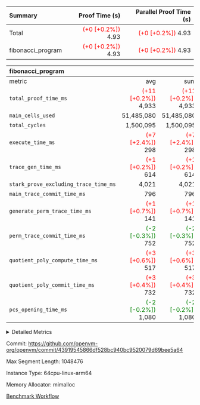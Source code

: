| Summary | Proof Time (s) | Parallel Proof Time (s) |
|:---|---:|---:|
| Total | <span style='color: red'>(+0 [+0.2%])</span> 4.93 | <span style='color: red'>(+0 [+0.2%])</span> 4.93 |
| fibonacci_program | <span style='color: red'>(+0 [+0.2%])</span> 4.93 | <span style='color: red'>(+0 [+0.2%])</span> 4.93 |


| fibonacci_program |||||
|:---|---:|---:|---:|---:|
|metric|avg|sum|max|min|
| `total_proof_time_ms ` | <span style='color: red'>(+11 [+0.2%])</span> 4,933 | <span style='color: red'>(+11 [+0.2%])</span> 4,933 | <span style='color: red'>(+11 [+0.2%])</span> 4,933 | <span style='color: red'>(+11 [+0.2%])</span> 4,933 |
| `main_cells_used     ` |  51,485,080 |  51,485,080 |  51,485,080 |  51,485,080 |
| `total_cycles        ` |  1,500,095 |  1,500,095 |  1,500,095 |  1,500,095 |
| `execute_time_ms     ` | <span style='color: red'>(+7 [+2.4%])</span> 298 | <span style='color: red'>(+7 [+2.4%])</span> 298 | <span style='color: red'>(+7 [+2.4%])</span> 298 | <span style='color: red'>(+7 [+2.4%])</span> 298 |
| `trace_gen_time_ms   ` | <span style='color: red'>(+1 [+0.2%])</span> 614 | <span style='color: red'>(+1 [+0.2%])</span> 614 | <span style='color: red'>(+1 [+0.2%])</span> 614 | <span style='color: red'>(+1 [+0.2%])</span> 614 |
| `stark_prove_excluding_trace_time_ms` |  4,021 |  4,021 |  4,021 |  4,021 |
| `main_trace_commit_time_ms` |  796 |  796 |  796 |  796 |
| `generate_perm_trace_time_ms` | <span style='color: red'>(+1 [+0.7%])</span> 141 | <span style='color: red'>(+1 [+0.7%])</span> 141 | <span style='color: red'>(+1 [+0.7%])</span> 141 | <span style='color: red'>(+1 [+0.7%])</span> 141 |
| `perm_trace_commit_time_ms` | <span style='color: green'>(-2 [-0.3%])</span> 752 | <span style='color: green'>(-2 [-0.3%])</span> 752 | <span style='color: green'>(-2 [-0.3%])</span> 752 | <span style='color: green'>(-2 [-0.3%])</span> 752 |
| `quotient_poly_compute_time_ms` | <span style='color: red'>(+3 [+0.6%])</span> 517 | <span style='color: red'>(+3 [+0.6%])</span> 517 | <span style='color: red'>(+3 [+0.6%])</span> 517 | <span style='color: red'>(+3 [+0.6%])</span> 517 |
| `quotient_poly_commit_time_ms` | <span style='color: red'>(+3 [+0.4%])</span> 732 | <span style='color: red'>(+3 [+0.4%])</span> 732 | <span style='color: red'>(+3 [+0.4%])</span> 732 | <span style='color: red'>(+3 [+0.4%])</span> 732 |
| `pcs_opening_time_ms ` | <span style='color: green'>(-2 [-0.2%])</span> 1,080 | <span style='color: green'>(-2 [-0.2%])</span> 1,080 | <span style='color: green'>(-2 [-0.2%])</span> 1,080 | <span style='color: green'>(-2 [-0.2%])</span> 1,080 |



<details>
<summary>Detailed Metrics</summary>

| group | num_segments | keygen_time_ms | commit_exe_time_ms |
| --- | --- | --- | --- |
| fibonacci_program | 1 | 392 | 5 | 

| group | air_name | quotient_deg | interactions | constraints |
| --- | --- | --- | --- | --- |
| fibonacci_program | AccessAdapterAir<16> | 4 | 5 | 11 | 
| fibonacci_program | AccessAdapterAir<2> | 4 | 5 | 11 | 
| fibonacci_program | AccessAdapterAir<32> | 4 | 5 | 11 | 
| fibonacci_program | AccessAdapterAir<4> | 4 | 5 | 11 | 
| fibonacci_program | AccessAdapterAir<64> | 4 | 5 | 11 | 
| fibonacci_program | AccessAdapterAir<8> | 4 | 5 | 11 | 
| fibonacci_program | BitwiseOperationLookupAir<8> | 2 | 2 | 4 | 
| fibonacci_program | MemoryMerkleAir<8> | 4 | 4 | 38 | 
| fibonacci_program | PersistentBoundaryAir<8> | 4 | 3 | 5 | 
| fibonacci_program | PhantomAir | 4 | 3 | 4 | 
| fibonacci_program | Poseidon2PeripheryAir<BabyBearParameters>, 1> | 2 | 1 | 286 | 
| fibonacci_program | ProgramAir | 1 | 1 | 4 | 
| fibonacci_program | RangeTupleCheckerAir<2> | 1 | 1 | 4 | 
| fibonacci_program | Rv32HintStoreAir | 4 | 19 | 21 | 
| fibonacci_program | VariableRangeCheckerAir | 1 | 1 | 4 | 
| fibonacci_program | VmAirWrapper<Rv32BaseAluAdapterAir, BaseAluCoreAir<4, 8> | 4 | 19 | 30 | 
| fibonacci_program | VmAirWrapper<Rv32BaseAluAdapterAir, LessThanCoreAir<4, 8> | 4 | 17 | 35 | 
| fibonacci_program | VmAirWrapper<Rv32BaseAluAdapterAir, ShiftCoreAir<4, 8> | 4 | 23 | 84 | 
| fibonacci_program | VmAirWrapper<Rv32BranchAdapterAir, BranchEqualCoreAir<4> | 4 | 11 | 17 | 
| fibonacci_program | VmAirWrapper<Rv32BranchAdapterAir, BranchLessThanCoreAir<4, 8> | 4 | 13 | 32 | 
| fibonacci_program | VmAirWrapper<Rv32CondRdWriteAdapterAir, Rv32JalLuiCoreAir> | 4 | 10 | 15 | 
| fibonacci_program | VmAirWrapper<Rv32JalrAdapterAir, Rv32JalrCoreAir> | 4 | 16 | 16 | 
| fibonacci_program | VmAirWrapper<Rv32LoadStoreAdapterAir, LoadSignExtendCoreAir<4, 8> | 4 | 18 | 21 | 
| fibonacci_program | VmAirWrapper<Rv32LoadStoreAdapterAir, LoadStoreCoreAir<4> | 4 | 17 | 27 | 
| fibonacci_program | VmAirWrapper<Rv32MultAdapterAir, DivRemCoreAir<4, 8> | 4 | 25 | 72 | 
| fibonacci_program | VmAirWrapper<Rv32MultAdapterAir, MulHCoreAir<4, 8> | 4 | 24 | 23 | 
| fibonacci_program | VmAirWrapper<Rv32MultAdapterAir, MultiplicationCoreAir<4, 8> | 4 | 19 | 13 | 
| fibonacci_program | VmAirWrapper<Rv32RdWriteAdapterAir, Rv32AuipcCoreAir> | 4 | 11 | 12 | 
| fibonacci_program | VmConnectorAir | 4 | 3 | 8 | 

| group | air_name | segment | rows | prep_cols | perm_cols | main_cols | cells |
| --- | --- | --- | --- | --- | --- | --- | --- |
| fibonacci_program | AccessAdapterAir<8> | 0 | 32 |  | 12 | 17 | 928 | 
| fibonacci_program | BitwiseOperationLookupAir<8> | 0 | 65,536 | 3 | 8 | 2 | 655,360 | 
| fibonacci_program | MemoryMerkleAir<8> | 0 | 256 |  | 12 | 32 | 11,264 | 
| fibonacci_program | PersistentBoundaryAir<8> | 0 | 32 |  | 8 | 20 | 896 | 
| fibonacci_program | PhantomAir | 0 | 2 |  | 8 | 6 | 28 | 
| fibonacci_program | Poseidon2PeripheryAir<BabyBearParameters>, 1> | 0 | 256 |  | 8 | 300 | 78,848 | 
| fibonacci_program | ProgramAir | 0 | 4,096 |  | 8 | 10 | 73,728 | 
| fibonacci_program | RangeTupleCheckerAir<2> | 0 | 524,288 | 2 | 8 | 1 | 4,718,592 | 
| fibonacci_program | Rv32HintStoreAir | 0 | 4 |  | 24 | 32 | 224 | 
| fibonacci_program | VariableRangeCheckerAir | 0 | 262,144 | 2 | 8 | 1 | 2,359,296 | 
| fibonacci_program | VmAirWrapper<Rv32BaseAluAdapterAir, BaseAluCoreAir<4, 8> | 0 | 1,048,576 |  | 28 | 36 | 67,108,864 | 
| fibonacci_program | VmAirWrapper<Rv32BaseAluAdapterAir, LessThanCoreAir<4, 8> | 0 | 524,288 |  | 24 | 37 | 31,981,568 | 
| fibonacci_program | VmAirWrapper<Rv32BranchAdapterAir, BranchEqualCoreAir<4> | 0 | 262,144 |  | 16 | 26 | 11,010,048 | 
| fibonacci_program | VmAirWrapper<Rv32BranchAdapterAir, BranchLessThanCoreAir<4, 8> | 0 | 4 |  | 20 | 32 | 208 | 
| fibonacci_program | VmAirWrapper<Rv32CondRdWriteAdapterAir, Rv32JalLuiCoreAir> | 0 | 131,072 |  | 16 | 18 | 4,456,448 | 
| fibonacci_program | VmAirWrapper<Rv32JalrAdapterAir, Rv32JalrCoreAir> | 0 | 16 |  | 20 | 28 | 768 | 
| fibonacci_program | VmAirWrapper<Rv32LoadStoreAdapterAir, LoadStoreCoreAir<4> | 0 | 16 |  | 28 | 40 | 1,088 | 
| fibonacci_program | VmAirWrapper<Rv32RdWriteAdapterAir, Rv32AuipcCoreAir> | 0 | 8 |  | 16 | 21 | 296 | 
| fibonacci_program | VmConnectorAir | 0 | 2 | 1 | 8 | 4 | 24 | 

| group | segment | trace_gen_time_ms | total_proof_time_ms | total_cycles | total_cells | stark_prove_excluding_trace_time_ms | quotient_poly_compute_time_ms | quotient_poly_commit_time_ms | perm_trace_commit_time_ms | pcs_opening_time_ms | main_trace_commit_time_ms | main_cells_used | generate_perm_trace_time_ms | execute_time_ms |
| --- | --- | --- | --- | --- | --- | --- | --- | --- | --- | --- | --- | --- | --- | --- |
| fibonacci_program | 0 | 614 | 4,933 | 1,500,095 | 122,458,476 | 4,021 | 517 | 732 | 752 | 1,080 | 796 | 51,485,080 | 141 | 298 | 

</details>


Commit: https://github.com/openvm-org/openvm/commit/43919545866df528bc940bc9520079d69bee5a64

Max Segment Length: 1048476

Instance Type: 64cpu-linux-arm64

Memory Allocator: mimalloc

[Benchmark Workflow](https://github.com/openvm-org/openvm/actions/runs/13183229382)
